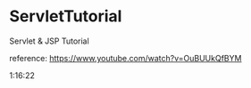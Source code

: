 # ServletTutorial
Servlet &amp; JSP Tutorial

reference: https://www.youtube.com/watch?v=OuBUUkQfBYM

1:16:22
